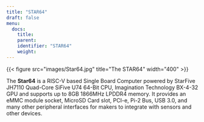 ```yaml
---
title: "STAR64"
draft: false
menu:
  docs:
    title:
    parent:
    identifier: "STAR64"
    weight: 
---
```


{{< figure src="images/Star64.jpg" title="The STAR64" width="400" >}}

The **Star64** is a RISC-V based Single Board Computer powered by StarFive JH7110 Quad-Core SiFive U74 64-Bit CPU, Imagination Technology BX-4-32 GPU and supports up to 8GB 1866MHz LPDDR4 memory. It provides an eMMC module socket, MicroSD Card slot, PCI-e, Pi-2 Bus, USB 3.0, and many other peripheral interfaces for makers to integrate with sensors and other devices.
